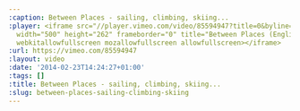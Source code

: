 ```yaml
---
:caption: Between Places - sailing, climbing, skiing...
:player: <iframe src="//player.vimeo.com/video/85594947?title=0&byline=0&portrait=0"
  width="500" height="262" frameborder="0" title="Between Places (English subtitles)"
  webkitallowfullscreen mozallowfullscreen allowfullscreen></iframe>
:url: https://vimeo.com/85594947
:layout: video
:date: '2014-02-23T14:24:27+01:00'
:tags: []
:title: Between Places - sailing, climbing, skiing...
:slug: between-places-sailing-climbing-skiing
---
```

